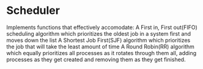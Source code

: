 # Scheduler

Implements functions that effectively accomodate:
A First in, First out(FIFO) scheduling algorithm which prioritizes the oldest job in a system first and moves down the list
A Shortest Job First(SJF) algorithm which prioritizes the job that will take the least amount of time
A Round Robin(RR) algorithm which equally prioritizes all processes as it rotates through them all, adding processes as they get created and removing them as they get finished.
